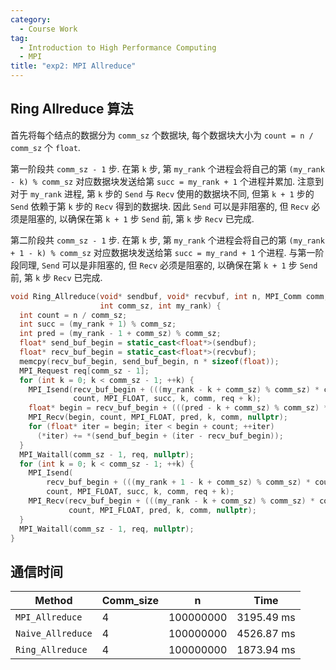 ```yaml
---
category:
  - Course Work
tag:
  - Introduction to High Performance Computing
  - MPI
title: "exp2: MPI Allreduce"
---
```


## Ring Allreduce 算法

首先将每个结点的数据分为 `comm_sz` 个数据块, 每个数据块大小为 `count = n / comm_sz` 个 `float`.

第一阶段共 `comm_sz - 1` 步. 在第 `k` 步, 第 `my_rank` 个进程会将自己的第 `(my_rank - k) % comm_sz` 对应数据块发送给第 `succ = my_rank + 1` 个进程并累加. 注意到对于 `my_rank` 进程, 第 `k` 步的 `Send` 与 `Recv` 使用的数据块不同, 但第 `k + 1` 步的 `Send` 依赖于第 `k` 步的 `Recv` 得到的数据块. 因此 `Send` 可以是非阻塞的, 但 `Recv` 必须是阻塞的, 以确保在第 `k + 1` 步 `Send` 前, 第 `k` 步 `Recv` 已完成.

第二阶段共 `comm_sz - 1` 步. 在第 `k` 步, 第 `my_rank` 个进程会将自己的第 `(my_rank + 1 - k) % comm_sz` 对应数据块发送给第 `succ = my_rand + 1` 个进程. 与第一阶段同理, `Send` 可以是非阻塞的, 但 `Recv` 必须是阻塞的, 以确保在第 `k + 1` 步 `Send` 前, 第 `k` 步 `Recv` 已完成.

```cpp
void Ring_Allreduce(void* sendbuf, void* recvbuf, int n, MPI_Comm comm,
                    int comm_sz, int my_rank) {
  int count = n / comm_sz;
  int succ = (my_rank + 1) % comm_sz;
  int pred = (my_rank - 1 + comm_sz) % comm_sz;
  float* send_buf_begin = static_cast<float*>(sendbuf);
  float* recv_buf_begin = static_cast<float*>(recvbuf);
  memcpy(recv_buf_begin, send_buf_begin, n * sizeof(float));
  MPI_Request req[comm_sz - 1];
  for (int k = 0; k < comm_sz - 1; ++k) {
    MPI_Isend(recv_buf_begin + (((my_rank - k + comm_sz) % comm_sz) * count),
              count, MPI_FLOAT, succ, k, comm, req + k);
    float* begin = recv_buf_begin + (((pred - k + comm_sz) % comm_sz) * count);
    MPI_Recv(begin, count, MPI_FLOAT, pred, k, comm, nullptr);
    for (float* iter = begin; iter < begin + count; ++iter)
      (*iter) += *(send_buf_begin + (iter - recv_buf_begin));
  }
  MPI_Waitall(comm_sz - 1, req, nullptr);
  for (int k = 0; k < comm_sz - 1; ++k) {
    MPI_Isend(
        recv_buf_begin + (((my_rank + 1 - k + comm_sz) % comm_sz) * count),
        count, MPI_FLOAT, succ, k, comm, req + k);
    MPI_Recv(recv_buf_begin + (((my_rank - k + comm_sz) % comm_sz) * count),
             count, MPI_FLOAT, pred, k, comm, nullptr);
  }
  MPI_Waitall(comm_sz - 1, req, nullptr);
}
```

## 通信时间

| Method            | Comm_size | n         | Time       |
|-------------------|-----------|-----------|------------|
| `MPI_Allreduce`   | 4         | 100000000 | 3195.49 ms |
| `Naive_Allreduce` | 4         | 100000000 | 4526.87 ms |
| `Ring_Allreduce`  | 4         | 100000000 | 1873.94 ms |
